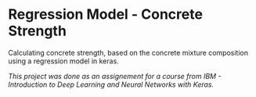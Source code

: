 # Regression Model - Concrete Strength
Calculating concrete strength, based on the concrete mixture composition using a regression model in keras.

_This project was done as an assignement for a course from IBM - Introduction to Deep Learning and Neural Networks with Keras._
